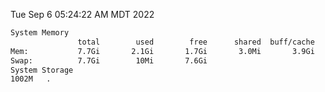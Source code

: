 Tue Sep  6 05:24:22 AM MDT 2022
```bash
System Memory
               total        used        free      shared  buff/cache   available
Mem:           7.7Gi       2.1Gi       1.7Gi       3.0Mi       3.9Gi       5.1Gi
Swap:          7.7Gi        10Mi       7.6Gi
System Storage
1002M	.
```
